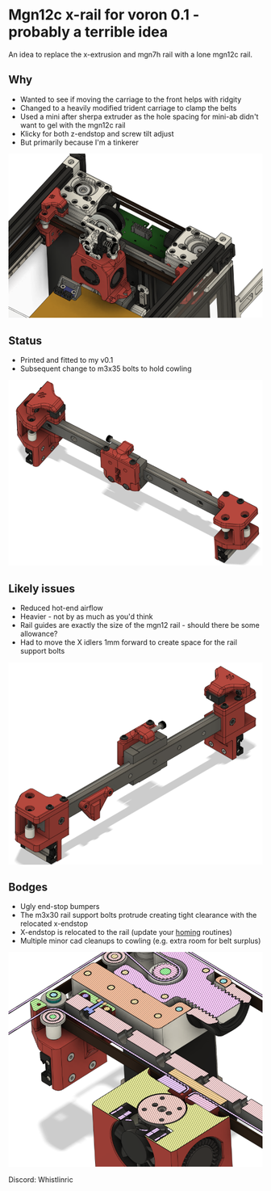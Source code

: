 
# Mgn12c x-rail for voron 0.1 - probably a terrible idea
An idea to replace the x-extrusion and mgn7h rail with a lone mgn12c rail.

## Why
- Wanted to see if moving the carriage to the front helps with ridgity
- Changed to a heavily modified trident carriage to clamp the belts
- Used a mini after sherpa extruder as the hole spacing for mini-ab didn't want to gel with the mgn12c rail
- Klicky for both z-endstop and screw tilt adjust
- But primarily because I'm a tinkerer

![Overview](Images/Overview.png)

## Status
- Printed and fitted to my v0.1
- Subsequent change to m3x35 bolts to hold cowling

![RailAssembly](Images/RailAssembly.png)

## Likely issues
- Reduced hot-end airflow
- Heavier - not by as much as you'd think
- Rail guides are exactly the size of the mgn12 rail - should there be some allowance?
- Had to move the X idlers 1mm forward to create space for the rail support bolts

![RailAssemblyRear](Images/RailAssemblyRear.png)

## Bodges
- Ugly end-stop bumpers
- The m3x30 rail support bolts protrude creating tight clearance with the relocated x-endstop
- X-endstop is relocated to the rail (update your [homing](https://github.com/richardjm/voron0pi-klipper-backup) routines)
- Multiple minor cad cleanups to cowling (e.g. extra room for belt surplus)

![RailSupport](Images/RailSupport.png)

Discord: Whistlinric
